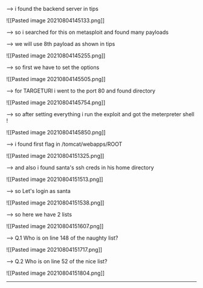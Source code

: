 --> i found the backend server in tips 

![[Pasted image 20210804145133.png]]

--> so i searched for this on metasploit and found many payloads 

--> we will use 8th payload as shown in tips 

![[Pasted image 20210804145255.png]]

--> so first we have to set the options 

![[Pasted image 20210804145505.png]]

--> for TARGETURI i went to the port 80 and found directory 

![[Pasted image 20210804145754.png]]

--> so after setting everything i run the exploit and got the meterpreter shell !

![[Pasted image 20210804145850.png]]

--> i found first flag in /tomcat/webapps/ROOT

![[Pasted image 20210804151325.png]]

--> and also i found santa's ssh creds in his home directory 

![[Pasted image 20210804151513.png]]

--> so Let's login as santa 

![[Pasted image 20210804151538.png]]

--> so here we have 2 lists 

![[Pasted image 20210804151607.png]]

--> Q.1 Who is on line 148 of the naughty list?

![[Pasted image 20210804151717.png]]

--> Q.2 Who is on line 52 of the nice list?

![[Pasted image 20210804151804.png]]

-------